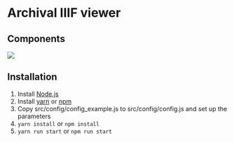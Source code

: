 # Archival IIIF viewer

## Components

![](https://github.com/archival-IIIF/server/blob/master/doc/components/components.png)

## Installation

1. Install [Node.js](https://nodejs.org/en/https://nodejs.org/en/)
1. Install [yarn](https://yarnpkg.com) or [npm](https://www.npmjs.com/)
1. Copy src/config/config_example.js to src/config/config.js and set up the parameters
1. ```yarn install``` or ```npm install```
1. ```yarn run start``` or  ```npm run start```
